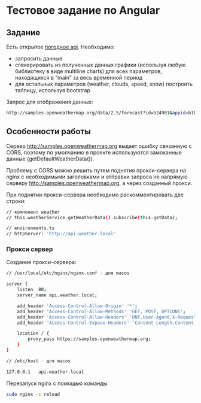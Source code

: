 # Тестовое задание по Angular

## Задание
Есть открытое [погодное api](https://openweathermap.org/forecast5). Необходимо:
 * запросить данные
 * сгенерировать из полученных данных графики (используя любую библиотеку в виде multiline charts) для всех параметров, находящихся в “main” за весь временной период
 * для остальных параметров (weather, clouds, speed, snow) построить таблицу, используя bootstrap

Запрос для отображения данных:
``` bash
http://samples.openweathermap.org/data/2.5/forecast?id=524901&appid=b1b15e88fa797225412429c1c50c122a1
``` 

## Особенности работы
Сервер http://samples.openweathermap.org выдает ошибку связанную с CORS, поэтому по умолчанию в проекте используются замоканные данные (getDefaultWeatherData()). 

Проблему с CORS можно решить путем поднятия прокси-сервера на nginx с необходимыми заголовками и отправки запроса не напрямую серверу http://samples.openweathermap.org, а через созданный прокси. 

При поднятии прокси-сервера необходимо раскомментировать две строки:
``` bash
// компонент weather
// this.weatherService.getWeatherData().subscribe(this.getData);
``` 
``` bash
// environments.ts 
// httpServer: 'http://api.weather.local'
```  

### Прокси сервер

Создание прокси-сервера:
``` bash
// /usr/local/etc/nginx/nginx.conf - для macos

server {
    listen  80;
    server_name api.weather.local;

    add_header 'Access-Control-Allow-Origin' '*';
    add_header 'Access-Control-Allow-Methods' 'GET, POST, OPTIONS';
    add_header 'Access-Control-Allow-Headers' 'DNT,User-Agent,X-Requested-With,If-Modified-Since,Cache-Control,Content-Type,Range';
    add_header 'Access-Control-Expose-Headers' 'Content-Length,Content-Range';

    location / {
        proxy_pass https://samples.openweathermap.org;
    }
}
```  

``` bash
// /etc/host - для macos

127.0.0.1   api.weather.local
```  

Перезапуск nginx с помощью команды:
``` bash
sudo nginx -s reload
``` 

